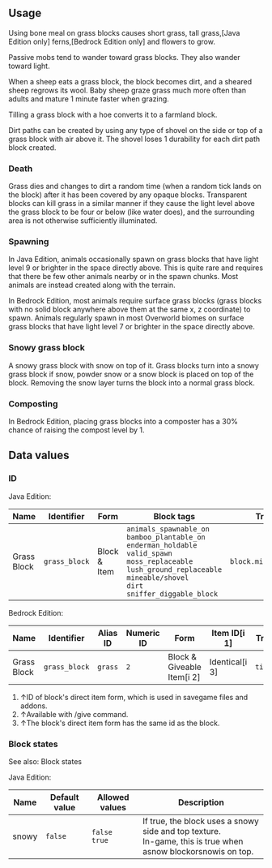 ## Usage
Using bone meal on grass blocks causes short grass, tall grass,‌[Java Edition  only] ferns,‌[Bedrock Edition  only] and flowers to grow.

Passive mobs tend to wander toward grass blocks. They also wander toward light.

When a sheep eats a grass block, the block becomes dirt, and a sheared sheep regrows its wool. Baby sheep graze grass much more often than adults and mature 1 minute faster when grazing.

Tilling a grass block with a hoe converts it to a farmland block. 

Dirt paths can be created by using any type of shovel on the side or top of a grass block with air above it. The shovel loses 1 durability for each dirt path block created.

### Death
Grass dies and changes to dirt a random time (when a random tick lands on the block) after it has been covered by any opaque blocks. Transparent blocks can kill grass in a similar manner if they cause the light level above the grass block to be four or below (like water does), and the surrounding area is not otherwise sufficiently illuminated.

### Spawning
In Java Edition, animals occasionally spawn on grass blocks that have light level 9 or brighter in the space directly above. This is quite rare and requires that there be few other animals nearby or in the spawn chunks. Most animals are instead created along with the terrain.

In Bedrock Edition, most animals require surface grass blocks (grass blocks with no solid block anywhere above them at the same x, z coordinate) to spawn. Animals regularly spawn in most Overworld biomes on surface grass blocks that have light level 7 or brighter in the space directly above.

### Snowy grass block
A snowy grass block with snow on top of it.
Grass blocks turn into a snowy grass block if snow, powder snow or a snow block is placed on top of the block. Removing the snow layer turns the block into a normal grass block.

### Composting
In Bedrock Edition, placing grass blocks into a composter has a 30% chance of raising the compost level by 1.

## Data values
### ID
Java Edition:

| Name        | Identifier    | Form         | Block tags                                                                                                                                                                                                    | Translation key               |
|-------------|---------------|--------------|---------------------------------------------------------------------------------------------------------------------------------------------------------------------------------------------------------------|-------------------------------|
| Grass Block | `grass_block` | Block & Item | `animals_spawnable_on`<br/>`bamboo_plantable_on`<br/>`enderman_holdable`<br/>`valid_spawn`<br/>`moss_replaceable`<br/>`lush_ground_replaceable`<br/>`mineable/shovel`<br/>`dirt`<br/>`sniffer_diggable_block` | `block.minecraft.grass_block` |

Bedrock Edition:

| Name        | Identifier    | Alias ID | Numeric ID | Form                       | Item ID[i 1]   | Translation key   |
|-------------|---------------|----------|------------|----------------------------|----------------|-------------------|
| Grass Block | `grass_block` | `grass`  | `2`        | Block & Giveable Item[i 2] | Identical[i 3] | `tile.grass.name` |

1. ↑ID of block's direct item form, which is used in savegame files and addons.
2. ↑Available with /give command.
3. ↑The block's direct item form has the same id as the block.

### Block states
See also: Block states

Java Edition:

| Name  | Default value | Allowed values     | Description                                                                                                      |
|-------|---------------|--------------------|------------------------------------------------------------------------------------------------------------------|
| snowy | `false`       | `false`<br/>`true` | If true, the block uses a snowy side and top texture.<br/>In-game, this is true when asnow blockorsnowis on top. |


